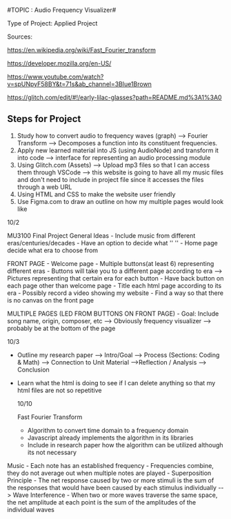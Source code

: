 #TOPIC : Audio Frequency Visualizer#


Type of Project: Applied Project


Sources:

https://en.wikipedia.org/wiki/Fast_Fourier_transform

https://developer.mozilla.org/en-US/

https://www.youtube.com/watch?v=spUNpyF58BY&t=71s&ab_channel=3Blue1Brown

https://glitch.com/edit/#!/early-lilac-glasses?path=README.md%3A1%3A0



Steps for Project 
-----------------------
1) Study how to convert audio to frequency waves (graph) --> Fourier Transform 
 --> Decomposes a function into its constituent frequencies. 
2) Apply new learned material into JS (using AudioNode) and transform it into code
 --> interface for representing an audio processing module
3) Using Glitch.com (Assets) --> Upload mp3 files so that I can access them through VSCode
--> this website is going to have all my music files and don't need to include in project file 
    since it accesses the files through a web URL
4) Using HTML and CSS to make the website user friendly 
5) Use Figma.com to draw an outline on how my multiple pages would look like



10/2

MU3100 Final Project General Ideas 
    - Include music from different eras/centuries/decades
    - Have an option to decide what     ''          ''
    - Home page decide what era to choose from 
    
FRONT PAGE
    - Welcome page
    - Multiple buttons(at least 6) representing different eras 
    - Buttons will take you to a different page according to era
        --> Pictures representing that certain era for each button
    - Have back button on each page other than welcome page
    - Title each html page according to its era 
    - Possibly record a video showing my website 
    - Find a way so that there is no canvas on the front page



MULTIPLE PAGES (LED FROM BUTTONS ON FRONT PAGE)
    - Goal: Include song name, origin, composer, etc 
        --> Obviously frequency visualizer
        --> probably be at the bottom of the page


10/3 

- Outline my research paper 
    --> Intro/Goal
        --> Process (Sections: Coding & Math) 
            --> Connection to Unit Material 
                -->Reflection / Analysis 
                    --> Conclusion


- Learn what the html is doing to see if I can delete anything
  so that my html files are not so repetitive


  10/10

  Fast Fourier Transform
    - Algorithm to convert time domain to a frequency domain
    - Javascript already implements the algorithm in its libraries 
    - Include in research paper how the algorithm can be utilized 
      although its not necessary 


Music
    - Each note has an established frequency
    - Frequencies combine, they do not average out when multiple notes are played
    - Superposition Principle - The net response caused by two or more stimuli is the sum
      of the responses that would have been caused by each stimulus individually
    --> Wave Interference - When two or more waves traverse the same space, the net 
    amplitude at each point is the sum of the amplitudes of the individual waves

